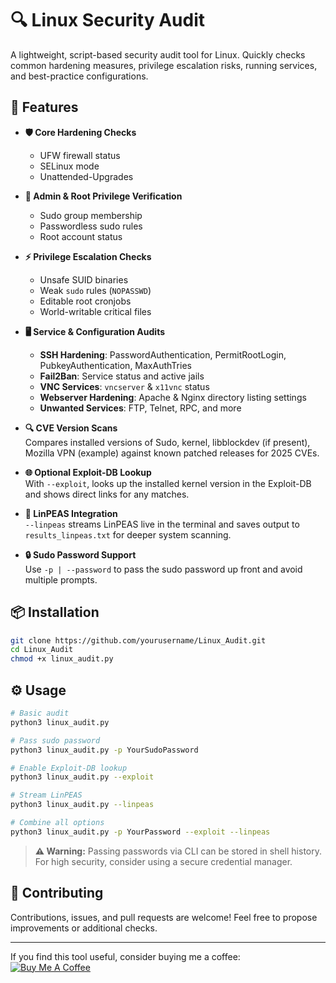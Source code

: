 # 🔍 Linux Security Audit

A lightweight, script-based security audit tool for Linux. Quickly checks common hardening measures, privilege escalation risks, running services, and best-practice configurations.

## 🚀 Features

- **🛡 Core Hardening Checks**  
  - UFW firewall status  
  - SELinux mode  
  - Unattended-Upgrades

- **🔑 Admin & Root Privilege Verification**  
  - Sudo group membership  
  - Passwordless sudo rules  
  - Root account status

- **⚡ Privilege Escalation Checks**  
  - Unsafe SUID binaries  
  - Weak `sudo` rules (`NOPASSWD`)  
  - Editable root cronjobs  
  - World-writable critical files

- **🖥 Service & Configuration Audits**  
  - **SSH Hardening**: PasswordAuthentication, PermitRootLogin, PubkeyAuthentication, MaxAuthTries  
  - **Fail2Ban**: Service status and active jails  
  - **VNC Services**: `vncserver` & `x11vnc` status  
  - **Webserver Hardening**: Apache & Nginx directory listing settings  
  - **Unwanted Services**: FTP, Telnet, RPC, and more

- **🔍 CVE Version Scans**  
  Compares installed versions of Sudo, kernel, libblockdev (if present), Mozilla VPN (example) against known patched releases for 2025 CVEs.

- **🌐 Optional Exploit-DB Lookup**  
  With `--exploit`, looks up the installed kernel version in the Exploit-DB and shows direct links for any matches.

- **🧰 LinPEAS Integration**  
  `--linpeas` streams LinPEAS live in the terminal and saves output to `results_linpeas.txt` for deeper system scanning.

- **🔒 Sudo Password Support**  
  Use `-p | --password` to pass the sudo password up front and avoid multiple prompts.

## 📦 Installation

```bash
git clone https://github.com/yourusername/Linux_Audit.git
cd Linux_Audit
chmod +x linux_audit.py
```

## ⚙️ Usage

```bash
# Basic audit
python3 linux_audit.py

# Pass sudo password
python3 linux_audit.py -p YourSudoPassword

# Enable Exploit-DB lookup
python3 linux_audit.py --exploit

# Stream LinPEAS
python3 linux_audit.py --linpeas

# Combine all options
python3 linux_audit.py -p YourPassword --exploit --linpeas
```

> **⚠ Warning:** Passing passwords via CLI can be stored in shell history. For high security, consider using a secure credential manager.

## 🤝 Contributing

Contributions, issues, and pull requests are welcome! Feel free to propose improvements or additional checks.

---

If you find this tool useful, consider buying me a coffee:  
[![Buy Me A Coffee](https://www.buymeacoffee.com/assets/img/custom_images/orange_img.png)](https://www.buymeacoffee.com/klau5t4ler0x90)
